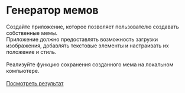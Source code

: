 # Генератор мемов 

Создайте приложение, которое позволяет пользователю создавать собственные мемы. <br>
Приложение должно предоставлять возможность загрузки изображения, добавлять текстовые элементы и настраивать их положение и стиль.
<br><br>
Реализуйте функцию сохранения созданного мема на локальном компьютере.
<br><br>
<a href="https://ten666u.github.io/memeGen/">Посмотреть результат</a>
